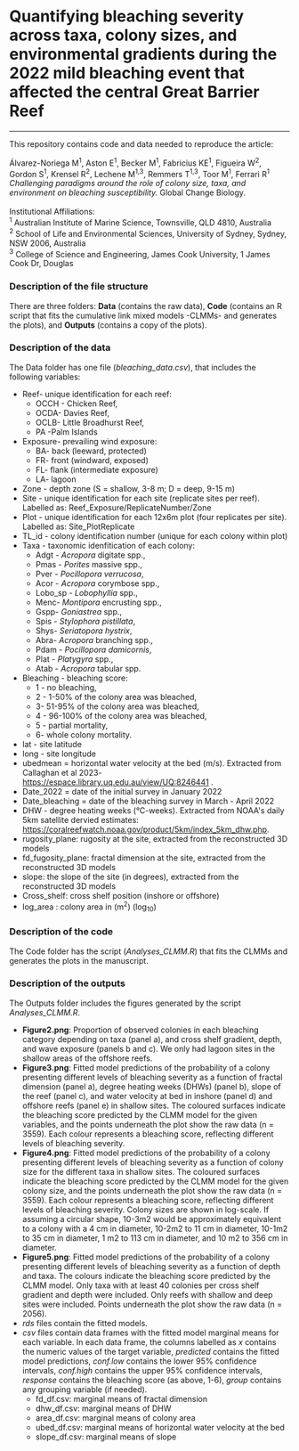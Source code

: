 # Quantifying bleaching severity across taxa, colony sizes, and environmental gradients during the 2022 mild bleaching event that affected the central Great Barrier Reef
---
This repository contains code and data needed to reproduce the article:

Álvarez-Noriega M<sup>1</sup>, Aston E<sup>1</sup>, Becker M<sup>1</sup>, Fabricius KE<sup>1</sup>, Figueira W<sup>2</sup>, Gordon S<sup>1</sup>, Krensel R<sup>2</sup>, Lechene M<sup>1,3</sup>, Remmers T<sup>1,3</sup>, Toor M<sup>1</sup>,  Ferrari R<sup>1</sup> *Challenging paradigms around the role of colony size, taxa, and environment on bleaching susceptibility.* Global Change Biology. <br> <br> 
Institutional Affiliations: <br>
 <sup>1</sup> Australian Institute of Marine Science, Townsville, QLD 4810, Australia <br>
 <sup>2</sup>  School of Life and Environmental Sciences, University of Sydney, Sydney, NSW 2006, Australia <br>
 <sup>3</sup>  College of Science and Engineering, James Cook University, 1 James Cook Dr, Douglas 
<br>



### Description of the file structure ##

There are three folders: **Data** (contains the raw data), **Code** (contains an R script that fits the 
cumulative link mixed models -CLMMs- and generates the plots), and **Outputs** (contains a copy of the plots).


### Description of the data ##
The Data folder has one file (*bleaching_data.csv*), that includes the following variables:
* Reef- unique identification for each reef:
    * OCCH - Chicken Reef,
    * OCDA- Davies Reef,
    * OCLB- Little Broadhurst Reef,
    * PA -Palm Islands
* Exposure- prevailing wind exposure:
    * BA- back (leeward, protected)
    * FR- front (windward, exposed)
    * FL- flank (intermediate exposure)
    * LA- lagoon
* Zone - depth zone (S = shallow, 3-8 m; D = deep, 9-15 m)
* Site - unique identification for each site (replicate sites per reef). Labelled as: Reef_Exposure/ReplicateNumber/Zone
* Plot - unique identification for each 12x6m plot (four replicates per site). Labelled as: Site_PlotReplicate
* TL_id - colony identification number (unique for each colony within plot)
* Taxa - taxonomic idenfitication of each colony:
    * Adgt - *Acropora* digitate spp.,
    * Pmas - *Porites* massive spp.,
    * Pver - *Pocillopora verrucosa*,
    * Acor - *Acropora* corymbose spp.,
    * Lobo_sp - *Lobophyllia* spp.,
    * Menc- *Montipora* encrusting spp.,
    * Gspp- *Goniastrea* spp.,
    * Spis - *Stylophora pistillata*,
    * Shys- *Seriatopora hystrix*,
    * Abra- *Acropora* branching spp.,
    * Pdam - *Pocillopora damicornis*,
    * Plat - *Platygyra* spp.,
    * Atab - *Acropora* tabular spp.
* Bleaching - bleaching score:
    * 1 - no bleaching,
    * 2 - 1-50% of the colony area was bleached,
    * 3- 51-95% of the colony area was bleached,
    * 4 - 96-100% of the colony area was bleached,
    * 5 - partial mortality,
    * 6- whole colony mortality.
* lat - site latitude
* long - site longitude
* ubedmean = horizontal water velocity at the bed (m/s). Extracted from Callaghan et al 2023-  https://espace.library.uq.edu.au/view/UQ:8246441 .
* Date_2022 = date of the initial survey in January 2022
* Date_bleaching = date of the bleaching survey in March - April 2022
* DHW - degree heating weeks (°C-weeks). Extracted from NOAA's daily 5km satellite dervied estimates: https://coralreefwatch.noaa.gov/product/5km/index_5km_dhw.php.
* rugosity_plane: rugosity at the site, extracted from the reconstructed 3D models
* fd_fugosity_plane: fractal dimension at the site, extracted from the reconstructed 3D models
* slope: the slope of the site (in degrees), extracted from the reconstructed 3D models
* Cross_shelf: cross shelf position (inshore or offshore)
* log_area : colony area in (m<sup>2</sup>) (log<sub>10</sub>)

### Description of the code ##
The Code folder has the script (*Analyses_CLMM.R*) that fits the CLMMs and generates the plots in the manuscript.

### Description of the outputs ##
The Outputs folder includes the figures generated by the script *Analyses_CLMM.R*.
   * **Figure2.png**: Proportion of observed colonies in each bleaching category depending on taxa (panel a), and cross shelf gradient, depth, and wave exposure (panels b and c). We only had lagoon sites in the shallow areas of the offshore reefs.
   * **Figure3.png**: Fitted model predictions of the probability of a colony presenting different levels of bleaching severity as a function of fractal dimension (panel a), degree heating weeks (DHWs) (panel b), slope of the reef (panel c), and water velocity at bed in inshore (panel d) and offshore reefs (panel e) in shallow sites. The coloured surfaces indicate the bleaching score predicted by the CLMM model for the given variables, and the points underneath the plot show the raw data (n = 3559). Each colour represents a bleaching score, reflecting different levels of bleaching severity. 
   * **Figure4.png**: Fitted model predictions of the probability of a colony presenting different levels of bleaching severity as a function of colony size for the different taxa in shallow sites. The coloured surfaces indicate the bleaching score predicted by the CLMM model for the given colony size, and the points underneath the plot show the raw data (n = 3559). Each colour represents a bleaching score, reflecting different levels of bleaching severity. Colony sizes are shown in log-scale. If assuming a circular shape, 10-3m2 would be approximately equivalent to a colony with a 4 cm in diameter, 10-2m2 to 11 cm in diameter, 10-1m2 to 35 cm in diameter, 1 m2 to 113 cm in diameter, and 10 m2 to 356 cm in diameter. 
   * **Figure5.png**: Fitted model predictions of the probability of a colony presenting different levels of bleaching severity as a function of depth and taxa. The colours indicate the bleaching score predicted by the CLMM model. Only taxa with at least 40 colonies per cross shelf gradient and depth were included. Only reefs with shallow and deep sites were included. Points underneath the plot show the raw data (n = 2056).
   * *rds* files contain the fitted models.
   *  *csv* files contain data frames with the fitted model marginal means for each variable. In each data frame, the columns labelled as *x* contains the numeric values of the target variable, *predicted* contains the fitted model predictions, *conf.low* contains the lower 95% confidence intervals, *conf.high* contains the upper 95% confidence intervals, *response* contains the bleaching score (as above, 1-6), *group* contains any grouping variable (if needed). 
      - fd_df.csv: marginal means of fractal dimension
      - dhw_df.csv: marginal means of DHW
      - area_df.csv: marginal means of colony area
      - ubed_df.csv: marginal means of horizontal water velocity at the bed
      - slope_df.csv: marginal means of slope
